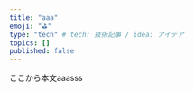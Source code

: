 ```yaml
---
title: "aaa"
emoji: "⛳"
type: "tech" # tech: 技術記事 / idea: アイデア
topics: []
published: false
---
```


ここから本文aaasss